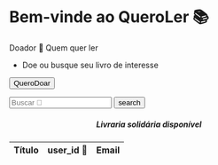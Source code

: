 <h1>Bem-vinde ao QueroLer 📚</h1>

Doador 🤝 Quem quer ler

- Doe ou busque seu livro de interesse

<button type="button" class="btn btn-primary">QueroDoar</button>

<div class="topnav">
  <input type="text" placeholder="Buscar 🔎 ">
  <button type="button" class="btn btn-outline-primary">search</button>
</div>
<center><div class="card" style="width: 40rem;"></center>
  <div class="card-header">
    <center><h5>Livraria solidária disponível</h5></center>
  </div>
  <table class="card-table table">
    <thead id="search-header">
      <tr>
        <th scope="col"><center>Título</center></th>
        <th scope="col"><center>user_id 🔗 </center></th>
        <th scope="col"><center>Email</center></th>
      </tr>
    </thead>
    <tbody id="search-results">
      <!-- Search results will be appended here -->
    </tbody>
  </table>
</div>

<script>
function hideSearchCard() {
    const searchCard = document.querySelector('.card');
    const searchHeader = document.querySelector('#search-header');
    searchCard.style.display = 'none';
    searchHeader.style.display = 'none';
}

hideSearchCard();

async function sendEmail(donationId) {
    // Fetch donation details
    const donationResponse = await fetch(`http://0.0.0.0:5001/api/donations?donation_id=${donationId}`);
    const donationData = await donationResponse.json();
    const userId = donationData.data[0].relationships.owner.id;

    // Fetch user details
    const userResponse = await fetch(`http://0.0.0.0:5001/api/users?user_id=${userId}`);
    const userData = await userResponse.json();
    const recipient_email = userData.data[0].attributes.email;

    // Collect person's name and email
    const person_name = prompt("Please enter your name:");
    const person_email = prompt("Please enter your email:");

    // Send email
    const response = await fetch("/send-email", {
        method: "POST",
        headers: {
            "Content-Type": "application/json",
        },
        body: JSON.stringify({
            recipient_email: recipient_email,
            message: `Here is your personalized message from QueroLer! The person ${person_name} with email ${person_email} pressed the Email button and is interested in your book.`,
        }),
    });

    if (response.ok) {
        alert("Email sent!");
    } else {
        alert("Failed to send email.");
    }
}

function performSearch() {
    document.querySelector('.card').style.display = 'block';
    document.querySelector('#search-header').style.display = 'table-header-group';

    async function fetchData() {
        const query = document.querySelector('input[type="text"]').value;
        const response = await fetch(`http://0.0.0.0:5001/api/donations?name=${query}`);
        const results = await response.json();
        const tableBody = document.querySelector('#search-results');
        tableBody.innerHTML = '';

        results.data.forEach(result => {
            const row = document.createElement('tr');
            const name = document.createElement('td');
            const userid = document.createElement('td');

            // Move the emailBtn creation here
            const emailBtn = document.createElement('td');
            const button = document.createElement('button');
            button.textContent = "Email";
            button.className = "btn btn-primary";
            button.onclick = () => sendEmail(result.id);
            emailBtn.appendChild(button);

            name.innerHTML = `<center>${result.attributes.name}</center>`;
            //userid.innerHTML = `<center><a href="#" onclick="sendEmail('${result.relationships.owner.email}')">${result.relationships.owner.id}</a></center>`;
            userid.innerHTML = `<center>${result.relationships.owner.id}</center>`;

            row.appendChild(name);
            row.appendChild(userid);
            row.appendChild(emailBtn); // Add the email button to the row
            tableBody.appendChild(row);
        });
    }

    fetchData();
}

document.querySelector('.btn-outline-primary').addEventListener('click', performSearch);
document.querySelector('input[type="text"]').addEventListener('keydown', (event) => {
    if (event.key === 'Enter') {
        performSearch();
    }
});
</script>
